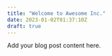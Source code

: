 ```yaml
---
title: "Welcome to Awesome Inc."
date: 2023-01-02T01:37:10Z
draft: true
---
```


Add your blog post content here.